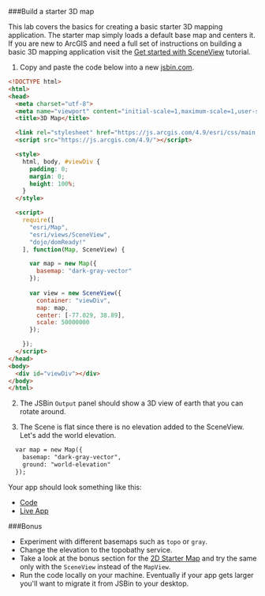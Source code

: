 ###Build a starter 3D map

This lab covers the basics for creating a basic starter 3D mapping application.
The starter map simply loads a default base map and centers it.
If you are new to ArcGIS and need a full set of instructions on building a basic 3D mapping application
visit the [Get started with SceneView](https://developers.arcgis.com/javascript/latest/sample-code/get-started-sceneview/index.html) tutorial.

1. Copy and paste the code below into a new [jsbin.com](http://jsbin.com).

  ```html 
  <!DOCTYPE html>
  <html>
  <head>
    <meta charset="utf-8">
    <meta name="viewport" content="initial-scale=1,maximum-scale=1,user-scalable=no">
    <title>3D Map</title>

    <link rel="stylesheet" href="https://js.arcgis.com/4.9/esri/css/main.css">
    <script src="https://js.arcgis.com/4.9/"></script>

    <style>
      html, body, #viewDiv {
        padding: 0;
        margin: 0;
        height: 100%;
      }
    </style>

    <script>
      require([
        "esri/Map",
        "esri/views/SceneView",
        "dojo/domReady!"
      ], function(Map, SceneView) {

        var map = new Map({
          basemap: "dark-gray-vector"
        });
        
        var view = new SceneView({
          container: "viewDiv",
          map: map,
          center: [-77.029, 38.89],
          scale: 50000000
        });

      });
    </script>
  </head>
  <body>
    <div id="viewDiv"></div>
  </body>
  </html>
  ```

2. The JSBin `Output` panel should show a 3D view of earth that you can rotate around.


3. The Scene is flat since there is no elevation added to the SceneView.  Let's add the world elevation. 

```html 
  var map = new Map({
    basemap: "dark-gray-vector",
    ground: "world-elevation"
  });
```
Your app should look something like this:

 * [Code](index.html)
 * [Live App](https://jofraley.github.io/Hacking_JavaScript/labs/jsapi/add_scene_layer/index.html)

###Bonus

* Experiment with different basemaps such as `topo` or `gray`.
* Change the elevation to the topobathy service.
* Take a look at the bonus section for the [2D Starter Map](../create_starter_map/lab.md#bonus) and try the same only with the `SceneView` instead of the `MapView`.
* Run the code locally on your machine. Eventually if your app gets larger you'll want to migrate it from JSBin to your desktop.
